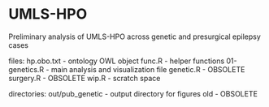 # UMLS-HPO
Preliminary analysis of UMLS-HPO across genetic and presurgical epilepsy cases

files:
hp.obo.txt - ontology OWL object
func.R - helper functions
01-genetics.R - main analysis and visualization file
genetic.R - OBSOLETE
surgery.R - OBSOLETE
wip.R - scratch space

directories:
out/pub_genetic - output directory for figures 
old - OBSOLETE